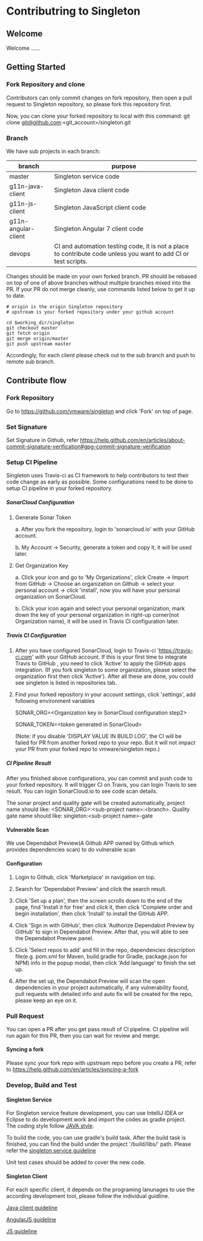 # Contributring to Singleton

## Welcome

Welcome ......


## Getting Started

### Fork Repository and clone

Contributors can only commit changes on fork repository, then open a pull request to Singleton repository, so please fork this repository first.

Now, you can clone your forked repository to local with this command:
git clone git@github.com:<git_account>/singleton.git

### Branch

We have sub projects in each branch:

|   branch                | purpose                                                                                                         |
|-------------------------|-----------------------------------------------------------------------------------------------------------------|
|   master                | Singleton service code                                                                                          |
|   g11n-java-client      | Singleton Java client code                                                                                      |
|   g11n-js-client        | Singleton JavaScript client code                                                                                |
|   g11n-angular-client   | Singleton Angular 7 client code                                                                                 |
|   devops                | CI and automation testing code, it is not a place to contribute code unless you want to add CI or test scripts. |

Changes should be made on your own forked branch. PR should be rebased on top of one of above branches without multiple branches mixed into the PR. If your PR do not merge cleanly, use commands listed below to get it up to date.

```
# origin is the origin Singleton repository
# upstream is your forked repository under your github account

cd $working_dir/singleton
git checkout master
git fetch origin
git merge origin/master
git push upstream master
```

Accordingly, for each client please check out to the sub branch and push to remote sub branch.


## Contribute flow

### Fork Repository

Go to https://github.com/vmware/singleton and click 'Fork' on top of page.

### Set Signature

Set Signature in Github, refer https://help.github.com/en/articles/about-commit-signature-verification#gpg-commit-signature-verification

### Setup CI Pipeline
Singleton uses Travis-ci as CI framework to help contributors to test their code change as early as possible. Some configurations need to be done to setup CI pipeline in your forked repository.

##### SonarCloud Configuration

1. Generate Sonar Token

    a. After you fork the repository, login to 'sonarcloud.io' with your GitHub account.
    
    b. My Account -> Security, generate a token and copy it, it will be used later.
    
2. Get Organization Key

    a. Click your icon and go to 'My Organizations', click Create -> Import from GitHub -> Choose an organization on Github -> select your personal account -> click 'install', now you will have your personal organization on SonarCloud.

    b. Click your icon again and select your personal organization, mark down the key of your personal organization in right-up corner(not Organization name), it will be used in Travis CI configuration later.

##### Travis CI Configuration

1. After you have configured SonarCloud, login to Travis-ci 'https://travis-ci.com' with your GitHub account. If this is your first time to integrate Travis to GitHub , you need to click 'Active' to apply the GitHub apps integration. (If you fork singleton to some organization, please select the organization first then click 'Active'). After all these are done, you could see singleton is listed in repositories tab. 

2. Find your forked repository in your account settings, click 'settings', add following environment variables
    
    SONAR_ORG=\<Organization key in SonarCloud configuration step2\>
    
    SONAR_TOKEN=\<token generated in SonarCloud\>
    
    (Note: if you disable 'DISPLAY VALUE IN BUILD LOG', the CI will be failed for PR from another forked repo to your repo. But it will not impact your PR from your forked repo to vmware/singleton repo.)
    
##### CI Pipeline Result

After you finished above configurations, you can commit and push code to your forked repository. It will trigger CI on Travis, you can login Travis to see result. You can login SonarCloud.io to see code scan details.

The sonar project and quality gate will be created automatically, project name should like: <SONAR_ORG>:\<sub-project name\>:\<branch>. Quality gate name should like: singleton:\<sub-project name\>-gate

#### Vulnerable Scan

We use Dependabot Preview(A Github APP owned by Github which provides dependencies scan) to do vulnerable scan

#### Configuration

1. Login to Github, click 'Marketplace' in navigation on top.

2. Search for 'Dependabot Preview' and click the search result.

3. Click 'Set up a plan', then the screen scrolls down to the end of the page, find 'Install it for free' and click it, then click 'Complete order and begin installation', then click 'Install' to install the GitHub APP.

4. Click 'Sign in with GitHub', then click 'Authorize Dependabot Preview by GitHub' to sign in Dependabot Preview. After that, you will able to see the Dependabot Preview panel.

5. Click 'Select repos to add' and fill in the repo, dependencies description file(e.g. pom.xml for Maven, build.gradle for Gradle, package.json for NPM) info in the popup modal, then click 'Add language' to finish the set up.

6. After the set up, the Dependabot Preview will scan the open dependencies in your project automatically, if any vulnerability found, pull requests with detailed info and auto fix will be created for the repo, please keep an eye on it.

### Pull Request

You can open a PR after you get pass result of CI pipeline. CI pipeline will run again for this PR, then you can wait for review and merge.

#### Syncing a fork

Please sync your fork repo with upstream repo before you create a PR, refer to https://help.github.com/en/articles/syncing-a-fork

### Develop, Build and Test

#### Singleton Service

For Singleton service feature development, you can use IntelliJ IDEA or Eclipse to do development work and import the codes as gradle project. The coding style follow [JAVA style](https://petroware.no/javastyle.html).

To build the code, you can use gradle's build task. After the build task is finished, you can find the build under the project '/build/libs/' path. Please refer the [singleton service guideline](https://github.com/vmware/singleton/tree/master/g11n-ws/docs/developer_guide_service.md)

Unit test cases should be added to cover the new code.

#### Singleton Client

For each specific client, it depends on the programing lanunages to use the according development tool, please follow the individual guidline.

[Java client guideline](https://github.com/vmware/singleton/tree/master/g11n-ws/docs/developer_guide_javaclient.md)

[AngularJS  guideline](https://github.com/vmware/singleton/tree/master/g11n-ws/docs/developer_guide_angularjs.md)

[JS guideline](https://github.com/vmware/singleton/tree/master/g11n-ws/docs/developer_guide_js.md)
